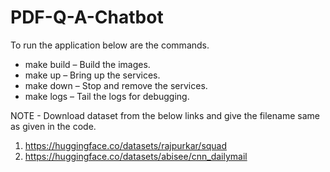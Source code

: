# PDF-Q-A-Chatbot

To run the application below are the commands.

* make build – Build the images.
* make up    – Bring up the services.
* make down  – Stop and remove the services.
* make logs  – Tail the logs for debugging.

NOTE - Download dataset from the below links and give the filename same as given in the code.
1. https://huggingface.co/datasets/rajpurkar/squad
2. https://huggingface.co/datasets/abisee/cnn_dailymail
